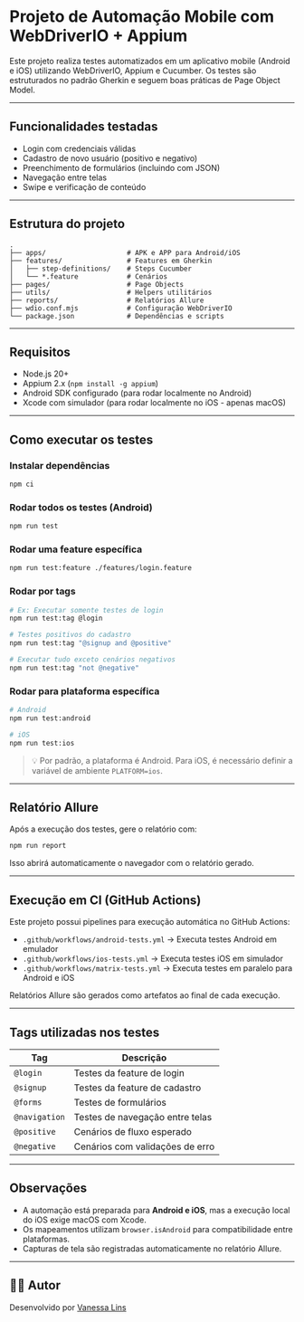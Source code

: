 # Projeto de Automação Mobile com WebDriverIO + Appium

Este projeto realiza testes automatizados em um aplicativo mobile (Android e iOS) utilizando WebDriverIO, Appium e Cucumber. Os testes são estruturados no padrão Gherkin e seguem boas práticas de Page Object Model.

---

## Funcionalidades testadas

- Login com credenciais válidas
- Cadastro de novo usuário (positivo e negativo)
- Preenchimento de formulários (incluindo com JSON)
- Navegação entre telas
- Swipe e verificação de conteúdo

---

## Estrutura do projeto

```
.
├── apps/                    # APK e APP para Android/iOS
├── features/                # Features em Gherkin
│   ├── step-definitions/    # Steps Cucumber
│   └── *.feature            # Cenários
├── pages/                   # Page Objects
├── utils/                   # Helpers utilitários
├── reports/                 # Relatórios Allure
├── wdio.conf.mjs            # Configuração WebDriverIO
└── package.json             # Dependências e scripts
```

---

## Requisitos

- Node.js 20+
- Appium 2.x (`npm install -g appium`)
- Android SDK configurado (para rodar localmente no Android)
- Xcode com simulador (para rodar localmente no iOS - apenas macOS)

---

## Como executar os testes

### Instalar dependências

```bash
npm ci
```

### Rodar todos os testes (Android)

```bash
npm run test
```

### Rodar uma feature específica

```bash
npm run test:feature ./features/login.feature
```

### Rodar por tags

```bash
# Ex: Executar somente testes de login
npm run test:tag @login

# Testes positivos do cadastro
npm run test:tag "@signup and @positive"

# Executar tudo exceto cenários negativos
npm run test:tag "not @negative"
```

### Rodar para plataforma específica

```bash
# Android
npm run test:android

# iOS
npm run test:ios
```

> 💡 Por padrão, a plataforma é Android. Para iOS, é necessário definir a variável de ambiente `PLATFORM=ios`.

---

## Relatório Allure

Após a execução dos testes, gere o relatório com:

```bash
npm run report
```

Isso abrirá automaticamente o navegador com o relatório gerado.

---

## Execução em CI (GitHub Actions)

Este projeto possui pipelines para execução automática no GitHub Actions:

- `.github/workflows/android-tests.yml` → Executa testes Android em emulador
- `.github/workflows/ios-tests.yml` → Executa testes iOS em simulador
- `.github/workflows/matrix-tests.yml` → Executa testes em paralelo para Android e iOS

Relatórios Allure são gerados como artefatos ao final de cada execução.

---

## Tags utilizadas nos testes

| Tag            | Descrição                         |
|----------------|-----------------------------------|
| `@login`       | Testes da feature de login        |
| `@signup`      | Testes da feature de cadastro     |
| `@forms`       | Testes de formulários             |
| `@navigation`  | Testes de navegação entre telas   |
| `@positive`    | Cenários de fluxo esperado        |
| `@negative`    | Cenários com validações de erro   |

---

## Observações

- A automação está preparada para **Android e iOS**, mas a execução local do iOS exige macOS com Xcode.
- Os mapeamentos utilizam `browser.isAndroid` para compatibilidade entre plataformas.
- Capturas de tela são registradas automaticamente no relatório Allure.

---

## 👩‍💻 Autor

Desenvolvido por [Vanessa Lins](https://github.com/vanessalins) 
